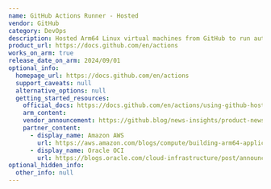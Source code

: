 ```yaml
---
name: GitHub Actions Runner - Hosted
vendor: GitHub
category: DevOps
description: Hosted Arm64 Linux virtual machines from GitHub to run automated workflows. Contains an environment of tools, packages, and settings available for GitHub Actions to use.
product_url: https://docs.github.com/en/actions
works_on_arm: true
release_date_on_arm: 2024/09/01
optional_info:
  homepage_url: https://docs.github.com/en/actions
  support_caveats: null
  alternative_options: null
  getting_started_resources:
    official_docs: https://docs.github.com/en/actions/using-github-hosted-runners/using-larger-runners/about-larger-runners
    arm_content:
    vendor_announcement: https://github.blog/news-insights/product-news/arm64-on-github-actions-powering-faster-more-efficient-build-systems/
    partner_content:
      - display_name: Amazon AWS
        url: https://aws.amazon.com/blogs/compute/building-arm64-applications-on-aws-graviton2-using-the-aws-cdk-and-self-hosted-runners-for-github-actions/?utm_source=ch
      - display_name: Oracle OCI
        url: https://blogs.oracle.com/cloud-infrastructure/post/announcing-github-actions-arm-runners-for-the-arm-compute-platform-on-oracle-cloud-infrastructure
optional_hidden_info:
  other_info: null
---
```

